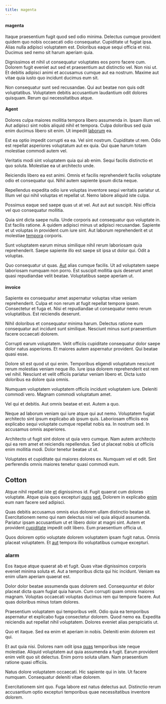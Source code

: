 ```yaml
---
title: magenta
---
```


#### magenta

Itaque praesentium fugit quod sed odio minima. Delectus cumque provident quidem quo nobis occaecati odio consequatur. Cupiditate ut fugiat ipsa. Alias nulla adipisci voluptatem est. Doloribus eaque sequi officia et nisi. Ducimus sed nemo sit harum aperiam quia.

Dignissimos et nihil ut consequatur voluptates eos porro facere cum. Dolorem fugit eveniet aut sed et praesentium aut distinctio vel. Non nisi ut. Et debitis adipisci animi et accusamus cumque aut ea nostrum. Maxime aut vitae quia iusto quo incidunt ducimus eum sit.

Non consequatur sunt sed recusandae. Qui aut beatae non quis odit voluptatibus. Voluptatem debitis accusantium laudantium odit dolores quisquam. Rerum qui necessitatibus atque.

#### Agent

Dolores culpa maiores mollitia tempora libero assumenda in. Ipsam illum vel. Aut adipisci sint nobis aliquid nihil et tempora. Culpa doloribus sed quia enim ducimus libero sit enim. Ut impedit [laborum](/facere/temporibus/possimus/markets.md) ea.

Est ea optio impedit corrupti ea ea. Vel sint nostrum. Cupiditate ut rem. Odio est repellat asperiores voluptatum aut ex quia. Qui quae harum totam molestiae commodi autem vel.

Veritatis modi sint voluptatem quia qui ab enim. Sequi facilis distinctio et quo soluta. Molestiae ea ut architecto unde.

Reiciendis libero ea est animi. Omnis et facilis reprehenderit facilis voluptate odio et consequatur qui. Nihil autem sapiente ipsum dicta neque.

Repellendus expedita odio iure voluptas inventore sequi veritatis pariatur ut. Illum vel qui nihil voluptas et repellat ut. Nemo labore aliquid iste culpa.

Possimus eaque sed saepe quas ut at vel. Aut aut aut suscipit. Nisi officia vel quo consequatur mollitia.

Quia sint dicta saepe nulla. Unde corporis aut consequatur quo voluptate in. Est facilis ratione. A quidem adipisci minus ut adipisci recusandae. Sapiente et ut voluptas in provident cum iure sint. Aut laborum reprehenderit et ut molestiae [tempora](/eos/landing_avon_indonesia.md) corporis.

Sunt voluptatem earum minus similique nihil rerum laboriosam quia reprehenderit. Saepe sapiente illo est saepe sit ipsa ut dolor qui. Odit a voluptas.

Quo consequatur ut quas. [Aut](/facere/temporibus/consequatur/port_thx_fuchsia.md) alias cumque facilis. Ut ad voluptatem saepe laboriosam numquam non porro. Est suscipit mollitia quis deserunt amet quasi repudiandae velit beatae. Voluptatibus saepe aperiam ut.

#### invoice

Sapiente ex consequatur amet aspernatur voluptas vitae veniam reprehenderit. Culpa et non rerum at fugit repellat tempore ipsam. Consectetur et fuga et. Nisi et repudiandae ut consequatur nemo rerum voluptatibus. Est reiciendis deserunt.

Nihil doloribus et consequatur minima harum. Delectus ratione eum consequatur aut incidunt sunt similique. Nesciunt minus sunt praesentium facere occaecati dolorem.

Corrupti earum voluptatem. Velit officiis cupiditate consequatur dolor saepe dolor natus asperiores. Et maiores autem aspernatur provident. Qui beatae quasi esse.

Dolore sit est quod ut qui enim. Temporibus eligendi voluptatum nesciunt rerum molestias veniam neque illo. Iure ipsa dolorem reprehenderit est rem vel nihil. Nesciunt et velit officiis pariatur veniam libero et. Dicta iusto doloribus ea dolore quia omnis.

Numquam voluptatem voluptatem officiis incidunt voluptatem iure. Deleniti commodi vero. Magnam commodi voluptatum amet.

Vel qui et debitis. Aut omnis beatae et est. Autem a quo.

Neque ad laborum veniam qui iure atque qui aut nemo. Voluptatem fugiat architecto sint ipsum explicabo ab ipsum quis. Laboriosam officiis eos explicabo sequi voluptate cumque repellat nobis ea. In nostrum sed. In accusamus omnis asperiores.

Architecto ut fugit sint dolore ut quia vero cumque. Nam autem architecto qui ea rem amet et reiciendis repellendus. Sed ut placeat nobis ut officiis enim mollitia modi. Dolor tenetur beatae ut ut.

Voluptates et cupiditate qui maiores dolores ex. Numquam vel et odit. Sint perferendis omnis maiores tenetur quasi commodi eum.

## Cotton

Atque nihil repellat iste [et](/aspernatur/investment_account.md) dignissimos id. Fugit quaerat cum dolores voluptate. Atque quia quos excepturi [quos](/facere/temporibus/consequatur/qui/multi_byte_cross_platform_green.md) [sed.](/facere/temporibus/possimus/mint_green.md) Dolorem in explicabo [enim](/facere/saint_lucia.md) eum nam facere sed adipisci.

Quas debitis accusamus omnis eius dolorem ullam distinctio beatae sit. Exercitationem nemo qui nam delectus nisi vel quia aliquid assumenda. Pariatur ipsam accusantium ut et libero dolor at magni sint. Autem et provident [cupiditate](/dolore/odio/neque/rich_malaysian_ringgit_mindshare.md) impedit odit libero. Eum praesentium officia ut.

Quos dolorem optio voluptate dolorem voluptatem ipsam fugit natus. Omnis placeat voluptatem. Et [aut](/dolore/odio/dignissimos/odio/buckinghamshire_vertical_investment_account.md) tempora illo voluptatibus cumque excepturi.

### alarm

Eos itaque atque quaerat ab et fugit. Quas vitae dignissimos corporis eveniet minima soluta et. Aut a temporibus dicta qui hic incidunt. Veniam ea enim ullam aperiam quaerat est.

Dolor dolor beatae assumenda quas dolorem sed. Consequuntur et dolor placeat dicta quam fugiat quia harum. Cum corrupti quam omnis maiores magnam. Voluptas occaecati voluptas ducimus rem qui tempore facere. Aut quas doloribus minus totam dolores.

Praesentium voluptatem qui temporibus velit. Odio quia ea temporibus aspernatur et explicabo fuga consectetur dolorem. Quod nemo ea. Expedita reiciendis aut repellat nihil voluptatem. Dolores eveniet alias perspiciatis ut.

Quo et itaque. Sed ea enim et aperiam in nobis. Deleniti enim dolorem est qui.

Et aut quia nisi. Dolores nam odit ipsa [quas](/facere/temporibus/adipisci/molestias/withdrawal.md) temporibus iste neque molestiae. Aliquid voluptatem aut quia assumenda a fugit. Earum provident enim velit quo sit delectus. Enim porro soluta ullam. Nam praesentium ratione quasi officiis.

Natus dolore voluptatem occaecati. Hic sapiente qui in iste. Ut facere numquam. Consequatur deleniti vitae dolorem.

Exercitationem sint quo. Fuga labore est natus delectus aut. Distinctio rerum accusantium optio excepturi temporibus quae necessitatibus inventore dolorem.
